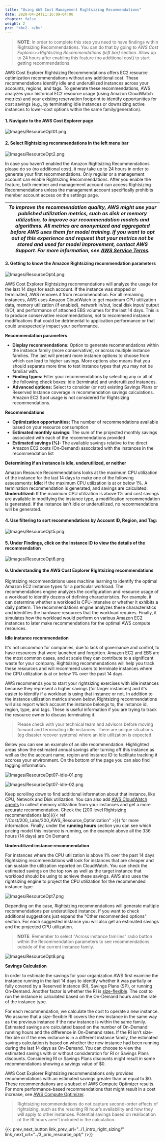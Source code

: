 ```yaml
---
title: "Using AWS Cost Management Rightsizing Recommendations"
date: 2020-04-24T11:16:09-04:00
chapter: false
weight: 2
pre: "<b>2. </b>"
---
```


> **NOTE**: In order to complete this step you need to have findings within Rightsizing Recommendations. You can do that by going to *AWS Cost Explorer>>Rightsizing Recommendations (left bar)* section. Allow up to 24 hours after enabling this feature (no additional cost) to start getting recommendations.

AWS Cost Explorer Rightsizing Recommendations offers EC2 resource optimization recommendations without any additional cost. These recommendations identify idle and underutilized instances across your accounts, regions, and tags. To generate these recommendations, AWS analyzes your historical EC2 resource usage (using Amazon CloudWatch metrics) and your existing reservation footprint to identify opportunities for cost savings (e.g., by terminating idle instances or downsizing active instances to lower-cost options within the same family/generation).

#### 1. Navigate to the **AWS Cost Explorer** page
![Images/ResourceOpt01.png](/Cost/100_AWS_Resource_Optimization/Images/ResourceOpt01.png?classes=lab_picture_small)

#### 2. Select **Rightsizing recommendations** in the left menu bar
![Images/ResourceOpt2.png](/Cost/100_AWS_Resource_Optimization/Images/ResourceOpt02.png?classes=lab_picture_small)

In case you haven’t enabled the Amazon Rightsizing Recommendations please do so (no additional cost), it may take up to 24 hours in order to generate your first recommendations. Only regular or a management account can enable Rightsizing Recommendations. After you enable the feature, both member and management account can access Rightsizing Recommendations unless the management account specifically prohibits member account access on the settings page.

| *To improve the recommendation quality, AWS might use your published utilization metrics, such as disk or memory utilization, to improve our recommendation models and algorithms. All metrics are anonymized and aggregated before AWS uses them for model training. If you want to opt out of this experience and request that your metrics not be stored and used for model improvement, contact AWS Support. For more information, see [AWS Service Terms](https://aws.amazon.com/service-terms/).* |
|------|

#### 3. Getting to know the Amazon Rightsizing recommendation parameters
![Images/ResourceOpt4.png](/Cost/100_AWS_Resource_Optimization/Images/ResourceOpt04.png?classes=lab_picture_small)

AWS Cost Explorer Rightsizing recommendations will analyze the usage for the last 14 days for each account. If the instance was stopped or terminated, AWS removes it from recommendation. For all remaining instances, AWS uses Amazon CloudWatch to get maximum CPU utilization data, memory utilization (if enabled), network in/out, local disk input/ output (I/O), and performance of attached EBS volumes for the last 14 days. This is to produce conservative recommendations, not to recommend instance modifications that could be detrimental to application performance or that could unexpectedly impact your performance.

**Recommendation parameters**
- **Display recommendations:** Option to generate recommendations within the instance family (more conservative), or across multiple instance families. The last will present more instance options to choose from which can lead to higher savings. More options also means that you should separate more time to test instance types that you may not be familiar with.
- **Finding types:** Filter your recommendations by selecting any or all of the following check boxes: idle (terminate) and underutilized instances.
- **Advanced options:** Select to consider (or not) existing Savings Plans or Reserved Instance coverage in recommendation savings calculations. Amazon EC2 Spot usage is not considered for Rightsizing recommendations.

**Recommendations**
- **Optimization opportunities:** The number of recommendations available based on your resource consumption
- **Estimated monthly savings:** The sum of the projected monthly savings associated with each of the recommendations provided
- **Estimated savings (%):** The available savings relative to the direct Amazon EC2 costs (On-Demand) associated with the instances in the recommendation list

**Determining if an instance is idle, underutilized, or neither**

Amazon Resource Recommendations looks at the maximum CPU utilization of the instance for the last 14 days to make one of the following assessments: **Idle:** If the maximum CPU utilization is at or below 1%. A termination recommendation is generated, and savings are calculated.
**Underutilized:** If the maximum CPU utilization is above 1% and cost savings are available in modifying the instance type, a modification recommendation is generated. If the instance isn't idle or underutilized, no recommendations will be generated.

#### 4. Use filtering to sort recommendations by Account ID, Region, and Tag:

![Images/ResourceOpt5.png](/Cost/100_AWS_Resource_Optimization/Images/ResourceOpt05.png?classes=lab_picture_small)

#### 5. Under **Findings**, click on the **Instance ID** to view the details of the recommendation
![Images/ResourceOpt6.png](/Cost/100_AWS_Resource_Optimization/Images/ResourceOpt06.png?classes=lab_picture_small)

#### 6. Understanding the AWS Cost Explorer Rightsizing recommendations

Rightsizing recommendations uses machine learning to identify the optimal Amazon EC2 instance types for a particular workload. The recommendations engine analyzes the configuration and resource usage of a workload to identify dozens of defining characteristics. For example, it can determine whether a workload is CPU-intensive or whether it exhibits a daily pattern. The recommendations engine analyzes these characteristics and identifies the hardware resources that the workload requires. Finally, it simulates how the workload would perform on various Amazon EC2 instances to later make recommendations for the optimal AWS compute resources.

**Idle instance recommendation**

It's not uncommon for companies, due to lack of governance and control, to have resources that were launched and forgotten. Amazon EC2 and EBS are the most common cases, and at scale they can contribute to a significant waste for your company. Rightsizing recommendations will help you track these resources and will recommend users to terminate instances where the CPU utilization is at or below 1% over the past 14 days.

AWS recommends you to start your rightsizing exercises with idle instances because they represent a higher savings (for larger instances) and it's easier to identify if a workload is using that instance or not. In addition to the instance utilization metrics shown below, Rightsizing recommendations will also report which account the instance belongs to, the instance id, region, type, and tags. These is useful information if you are trying to track the resource owner to discuss terminating it.

> Please check with your technical team and advisors before moving forward and terminating idle instances. There are unique situations (eg disaster recover systems) where an idle utilization is expected.

Below you can see an example of an idle recommendation. Highlighted areas show the estimated annual savings after turning off this instance as well as the the account name, region and instance ID to facilitate tracking it accross your environment. On the bottom of the page you can also find tagging information.

![Images/ResourceOpt07-idle-01.png](/Cost/100_AWS_Resource_Optimization/Images/ResourceOpt07-idle-01.png?classes=lab_picture_small)

![Images/ResourceOpt07-idle-02.png](/Cost/100_AWS_Resource_Optimization/Images/ResourceOpt07-idle-02.png?classes=lab_picture_small)

Keep scrolling down to find additional information about that instance, like CPU, Network and Disk utilization. You can also add [AWS CloudWatch agents](https://docs.aws.amazon.com/AmazonCloudWatch/latest/monitoring/Install-CloudWatch-Agent.html) to collect memory utilization from your instances and get a more accurate recommendation. Check the [200 level Rightsizing recommendations lab]({{< ref "/Cost/200_Labs/200_AWS_Resource_Optimization" >}}) for more information. Finally, under the **running hours** section you can see which pricing model this instance is running, on the example above all the 336 hours (14 days) are On Demand.

**Underutilized instance recommendation**

For instances where the CPU utilization is above 1% over the past 14 days Rightsizing recommendations will look for instances that are cheaper and can sustain the utilization reported on CloudWatch. You can check the estimated savings on the top row as well as the target instance that workload should be using to achieve these savings. AWS also uses the rightsizing engine to project the CPU utilization for the recommended instance type.

![Images/ResourceOpt7.png](/Cost/100_AWS_Resource_Optimization/Images/ResourceOpt07.png?classes=lab_picture_small)

Depending on the case, Rightsizing recommendations will generate multiple recommendations per underutilized instance. If you want to check  additional suggestions just expand the "Other recommended options" section. For each suggested instance you will also get an estimated savings and the projected CPU utilization.

> **NOTE**: Remember to select "Across instance families" radio button within the Recommendation parameters to see recommendations outside of the current instance family.

![Images/ResourceOpt8.png](/Cost/100_AWS_Resource_Optimization/Images/ResourceOpt08.png?classes=lab_picture_small)

**Savings Calculation**

In order to estimate the savings for your organization AWS first examine the instance running in the last 14 days to identify whether it was partially or fully covered by a Reserved Instance (RI), Savings Plans (SP), or running On-Demand. Another factor is whether the RI is [size-flexible](https://aws.amazon.com/blogs/aws/new-instance-size-flexibility-for-ec2-reserved-instances/). The cost to run the instance is calculated based on the On-Demand hours and the rate of the instance type.

For each recommendation, we calculate the cost to operate a new instance. We assume that a size-flexible RI covers the new instance in the same way as the previous instance if the new instance is within the same family. Estimated savings are calculated based on the number of On-Demand running hours and the difference in On-Demand rates. If the RI isn't size-flexible or if the new instance is in a different instance family, the estimated savings calculation is based on whether the new instance had been running during the last 14 days as On-Demand. You can choose to view the estimated savings with or without consideration for RI or Savings Plans discounts. Considering RI or Savings Plans discounts might result in some recommendations showing a savings value of $0.

AWS Cost Explorer Rightsizing recommendations only provides recommendations with an estimated savings greater than or equal to $0. These recommendations are a subset of AWS Compute Optimizer results. For more performance-based recommendations that might result in a cost increase, see [AWS Compute Optimizer](http://aws.amazon.com/compute-optimizer/).

> Rightsizing recommendations do not capture second-order effects of rightsizing, such as the resulting RI hour’s availability and how they will apply to other instances. Potential savings based on reallocation of the RI hours aren't included in the calculation.

{{< prev_next_button link_prev_url="../1_intro_right_sizing/" link_next_url="../3_prio_resource_opt/" />}}
